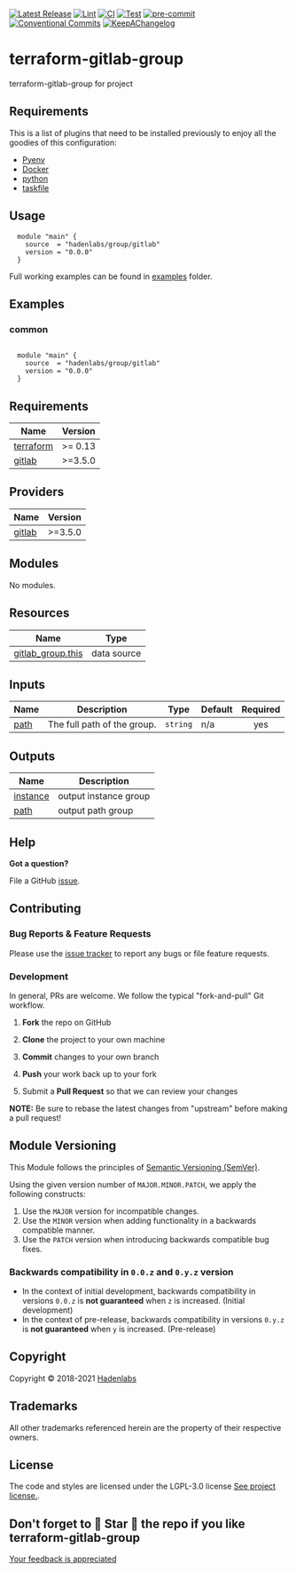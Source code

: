  <!-- Space: TerraformGitlabGroup -->
<!-- Title: Project -->

<!--


  ** DO NOT EDIT THIS FILE
  **
  ** 1) Make all changes to `provision/generator/README.yaml`
  ** 2) Run`task readme` to rebuild this file.
  **
  ** (We maintain HUNDREDS of open source projects. This is how we maintain our sanity.)
  **


  -->

[![Latest Release](https://img.shields.io/github/release/hadenlabs/terraform-gitlab-group)](https://github.com/hadenlabs/terraform-gitlab-group/releases) [![Lint](https://img.shields.io/github/workflow/status/hadenlabs/terraform-gitlab-group/lint-code)](https://github.com/hadenlabs/terraform-gitlab-group/actions?workflow=lint-code) [![CI](https://img.shields.io/github/workflow/status/hadenlabs/terraform-gitlab-group/ci)](https://github.com/hadenlabs/terraform-gitlab-group/actions?workflow=ci) [![Test](https://img.shields.io/github/workflow/status/hadenlabs/terraform-gitlab-group/test)](https://github.com/hadenlabs/terraform-gitlab-group/actions?workflow=test) [![pre-commit](https://img.shields.io/badge/pre--commit-enabled-brightgreen?logo=pre-commit&logoColor=white)](https://github.com/pre-commit/pre-commit) [![Conventional Commits](https://img.shields.io/badge/Conventional%20Commits-1.0.0-yellow)](https://conventionalcommits.org) [![KeepAChangelog](https://img.shields.io/badge/Keep%20A%20Changelog-1.0.0-%23E05735)](https://keepachangelog.com)

# terraform-gitlab-group

terraform-gitlab-group for project

## Requirements

This is a list of plugins that need to be installed previously to enjoy all the goodies of this configuration:

- [Pyenv](https://github.com/pyenv/pyenv)
- [Docker](https://www.docker.com/)
- [python](https://www.python.org)
- [taskfile](https://github.com/go-task/task)

## Usage

```hcl
  module "main" {
    source  = "hadenlabs/group/gitlab"
    version = "0.0.0"
  }

```

Full working examples can be found in [examples](./examples) folder.

## Examples

### common

```hcl

  module "main" {
    source  = "hadenlabs/group/gitlab"
    version = "0.0.0"
  }
```

 <!-- BEGIN_TF_DOCS -->

## Requirements

| Name                                                                     | Version |
| ------------------------------------------------------------------------ | ------- |
| <a name="requirement_terraform"></a> [terraform](#requirement_terraform) | >= 0.13 |
| <a name="requirement_gitlab"></a> [gitlab](#requirement_gitlab)          | >=3.5.0 |

## Providers

| Name                                                      | Version |
| --------------------------------------------------------- | ------- |
| <a name="provider_gitlab"></a> [gitlab](#provider_gitlab) | >=3.5.0 |

## Modules

No modules.

## Resources

| Name | Type |
| --- | --- |
| [gitlab_group.this](https://registry.terraform.io/providers/gitlabhq/gitlab/latest/docs/data-sources/group) | data source |

## Inputs

| Name                                          | Description                 | Type     | Default | Required |
| --------------------------------------------- | --------------------------- | -------- | ------- | :------: |
| <a name="input_path"></a> [path](#input_path) | The full path of the group. | `string` | n/a     |   yes    |

## Outputs

| Name                                                        | Description           |
| ----------------------------------------------------------- | --------------------- |
| <a name="output_instance"></a> [instance](#output_instance) | output instance group |
| <a name="output_path"></a> [path](#output_path)             | output path group     |

<!-- END_TF_DOCS -->

## Help

**Got a question?**

File a GitHub [issue](https://github.com/hadenlabs/terraform-gitlab-group/issues).

## Contributing

### Bug Reports & Feature Requests

Please use the [issue tracker](https://github.com/hadenlabs/terraform-gitlab-group/issues) to report any bugs or file feature requests.

### Development

In general, PRs are welcome. We follow the typical "fork-and-pull" Git workflow.

1.  **Fork** the repo on GitHub
2.  **Clone** the project to your own machine
3.  **Commit** changes to your own branch
4.  **Push** your work back up to your fork

5.  Submit a **Pull Request** so that we can review your changes

**NOTE:** Be sure to rebase the latest changes from "upstream" before making a pull request!

## Module Versioning

This Module follows the principles of [Semantic Versioning (SemVer)](https://semver.org/).

Using the given version number of `MAJOR.MINOR.PATCH`, we apply the following constructs:

1. Use the `MAJOR` version for incompatible changes.
1. Use the `MINOR` version when adding functionality in a backwards compatible manner.
1. Use the `PATCH` version when introducing backwards compatible bug fixes.

### Backwards compatibility in `0.0.z` and `0.y.z` version

- In the context of initial development, backwards compatibility in versions `0.0.z` is **not guaranteed** when `z` is increased. (Initial development)
- In the context of pre-release, backwards compatibility in versions `0.y.z` is **not guaranteed** when `y` is increased. (Pre-release)

## Copyright

Copyright © 2018-2021 [Hadenlabs](https://hadenlabs.com)

## Trademarks

All other trademarks referenced herein are the property of their respective owners.

## License

The code and styles are licensed under the LGPL-3.0 license [See project license.](LICENSE).

## Don't forget to 🌟 Star 🌟 the repo if you like terraform-gitlab-group

[Your feedback is appreciated](https://github.com/hadenlabs/terraform-gitlab-group/issues)
